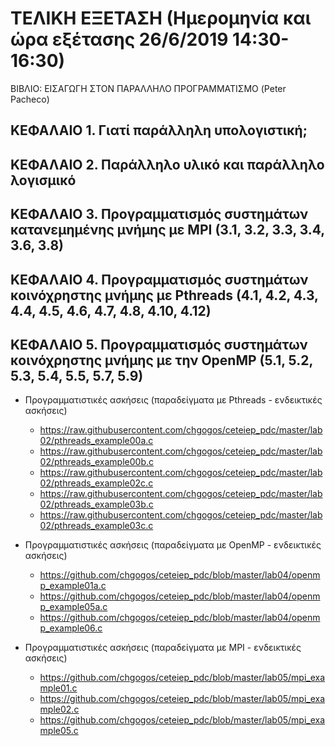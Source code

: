 # ΤΕΛΙΚΗ ΕΞΕΤΑΣΗ (Ημερομηνία και ώρα εξέτασης 26/6/2019 14:30-16:30)

ΒΙΒΛΙΟ: ΕΙΣΑΓΩΓΗ ΣΤΟΝ ΠΑΡΑΛΛΗΛΟ ΠΡΟΓΡΑΜΜΑΤΙΣΜΟ (Peter Pacheco)

## ΚΕΦΑΛΑΙΟ 1. Γιατί παράλληλη υπολογιστική;

## ΚΕΦΑΛΑΙΟ 2. Παράλληλο υλικό και παράλληλο λογισμικό

## ΚΕΦΑΛΑΙΟ 3. Προγραμματισμός συστημάτων κατανεμημένης μνήμης με MPI (3.1, 3.2, 3.3, 3.4, 3.6, 3.8)

## ΚΕΦΑΛΑΙΟ 4. Προγραμματισμός συστημάτων κοινόχρηστης μνήμης με Pthreads (4.1, 4.2, 4.3, 4.4, 4.5, 4.6, 4.7, 4.8, 4.10, 4.12)

## ΚΕΦΑΛΑΙΟ 5. Προγραμματισμός συστημάτων κοινόχρηστης μνήμης με την OpenMP (5.1, 5.2, 5.3, 5.4, 5.5, 5.7, 5.9)

* Προγραμματιστικές ασκήσεις (παραδείγματα με Pthreads - ενδεικτικές ασκήσεις)
  * <https://raw.githubusercontent.com/chgogos/ceteiep_pdc/master/lab02/pthreads_example00a.c>
  * <https://raw.githubusercontent.com/chgogos/ceteiep_pdc/master/lab02/pthreads_example00b.c>
  * <https://raw.githubusercontent.com/chgogos/ceteiep_pdc/master/lab02/pthreads_example02c.c>
  * <https://raw.githubusercontent.com/chgogos/ceteiep_pdc/master/lab02/pthreads_example03b.c>
  * <https://raw.githubusercontent.com/chgogos/ceteiep_pdc/master/lab02/pthreads_example03c.c>

* Προγραμματιστικές ασκήσεις (παραδείγματα με OpenMP - ενδεικτικές ασκήσεις)
  * <https://github.com/chgogos/ceteiep_pdc/blob/master/lab04/openmp_example01a.c>
  * <https://github.com/chgogos/ceteiep_pdc/blob/master/lab04/openmp_example05a.c>
  * <https://github.com/chgogos/ceteiep_pdc/blob/master/lab04/openmp_example06.c>

* Προγραμματιστικές ασκήσεις (παραδείγματα με MPI - ενδεικτικές ασκήσεις)
  * <https://github.com/chgogos/ceteiep_pdc/blob/master/lab05/mpi_example01.c>
  * <https://github.com/chgogos/ceteiep_pdc/blob/master/lab05/mpi_example02.c>
  * <https://github.com/chgogos/ceteiep_pdc/blob/master/lab05/mpi_example05.c>
